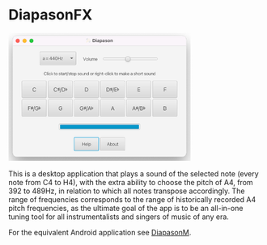 # DiapasonFX

<img src="DiapasonFX_Mac.png" width="360" height="253" alt="screenshot">

This is a desktop application that plays a sound of the selected note (every note from C4 to H4), with the extra ability to choose the pitch of A4, from 392 to 489Hz, in relation to which all notes transpose accordingly. The range of frequencies corresponds to the range of historically recorded A4 pitch frequencies, as the ultimate goal of the app is to be an all-in-one tuning tool for all instrumentalists and singers of music of any era.

For the equivalent Android application see [DiapasonM](https://github.com/dimitris47/diapasonm).
